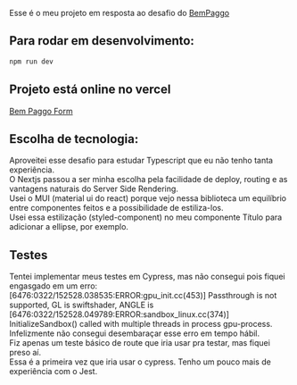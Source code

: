 Esse é o meu projeto em resposta ao desafio do [BemPaggo](https://www.bempaggo.com.br/desafio-frontend/)  

## Para rodar em desenvolvimento:

```bash
npm run dev
```  
## Projeto está online no vercel
[Bem Paggo Form](https://bem-pago-form.vercel.app/)  

## Escolha de tecnologia:  
Aproveitei esse desafio para estudar Typescript que eu não tenho tanta experiência.  
O Nextjs passou a ser minha escolha pela facilidade de deploy, routing e as vantagens naturais do Server Side Rendering.  
Usei o MUI (material ui do react) porque vejo nessa biblioteca um equilíbrio entre componentes feitos e a possibilidade de estiliza-los.  
Usei essa estilização (styled-component) no meu componente Título para adicionar a ellipse, por exemplo.  

## Testes  
Tentei implementar meus testes em Cypress, mas não consegui pois fiquei engasgado em um erro:  
[6476:0322/152528.038535:ERROR:gpu_init.cc(453)] Passthrough is not supported, GL is swiftshader, ANGLE is  
[6476:0322/152528.049789:ERROR:sandbox_linux.cc(374)] InitializeSandbox() called with multiple threads in process gpu-process.  
Infelizmente não consegui desembaraçar esse erro em tempo hábil.  
Fiz apenas um teste básico de route que iria usar pra testar, mas fiquei preso aí.  
Essa é a primeira vez que iria usar o cypress. Tenho um pouco mais de experiência com o Jest.  


